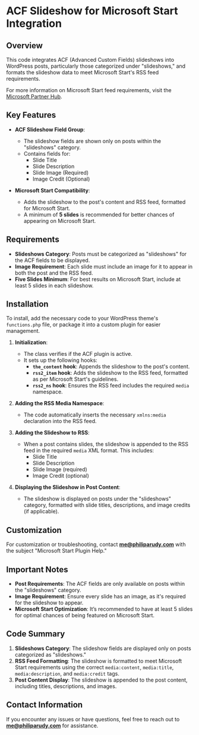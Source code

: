 # ACF Slideshow for Microsoft Start Integration

## Overview

This code integrates ACF (Advanced Custom Fields) slideshows into WordPress posts, particularly those categorized under "slideshows," and formats the slideshow data to meet Microsoft Start's RSS feed requirements.

For more information on Microsoft Start feed requirements, visit the [Microsoft Partner Hub](https://www.msn.com/en-us/partnerhub/).

## Key Features

- **ACF Slideshow Field Group**:
  - The slideshow fields are shown only on posts within the "slideshows" category.
  - Contains fields for:
    - Slide Title
    - Slide Description
    - Slide Image (Required)
    - Image Credit (Optional)

- **Microsoft Start Compatibility**:
  - Adds the slideshow to the post's content and RSS feed, formatted for Microsoft Start.
  - A minimum of **5 slides** is recommended for better chances of appearing on Microsoft Start.

## Requirements

- **Slideshows Category**: Posts must be categorized as "slideshows" for the ACF fields to be displayed.
- **Image Requirement**: Each slide must include an image for it to appear in both the post and the RSS feed.
- **Five Slides Minimum**: For best results on Microsoft Start, include at least 5 slides in each slideshow.

## Installation

To install, add the necessary code to your WordPress theme's `functions.php` file, or package it into a custom plugin for easier management.

1. **Initialization**:
   - The class verifies if the ACF plugin is active.
   - It sets up the following hooks:
     - **`the_content` hook**: Appends the slideshow to the post's content.
     - **`rss2_item` hook**: Adds the slideshow to the RSS feed, formatted as per Microsoft Start's guidelines.
     - **`rss2_ns` hook**: Ensures the RSS feed includes the required `media` namespace.

2. **Adding the RSS Media Namespace**:
   - The code automatically inserts the necessary `xmlns:media` declaration into the RSS feed.

3. **Adding the Slideshow to RSS**:
   - When a post contains slides, the slideshow is appended to the RSS feed in the required `media` XML format. This includes:
     - Slide Title
     - Slide Description
     - Slide Image (required)
     - Image Credit (optional)

4. **Displaying the Slideshow in Post Content**:
   - The slideshow is displayed on posts under the "slideshows" category, formatted with slide titles, descriptions, and image credits (if applicable).

## Customization

For customization or troubleshooting, contact **me@philiparudy.com** with the subject "Microsoft Start Plugin Help."

## Important Notes

- **Post Requirements**: The ACF fields are only available on posts within the "slideshows" category.
- **Image Requirement**: Ensure every slide has an image, as it's required for the slideshow to appear.
- **Microsoft Start Optimization**: It’s recommended to have at least 5 slides for optimal chances of being featured on Microsoft Start.

## Code Summary

1. **Slideshows Category**: The slideshow fields are displayed only on posts categorized as "slideshows."
2. **RSS Feed Formatting**: The slideshow is formatted to meet Microsoft Start requirements using the correct `media:content`, `media:title`, `media:description`, and `media:credit` tags.
3. **Post Content Display**: The slideshow is appended to the post content, including titles, descriptions, and images.

## Contact Information

If you encounter any issues or have questions, feel free to reach out to **me@philiparudy.com** for assistance.
